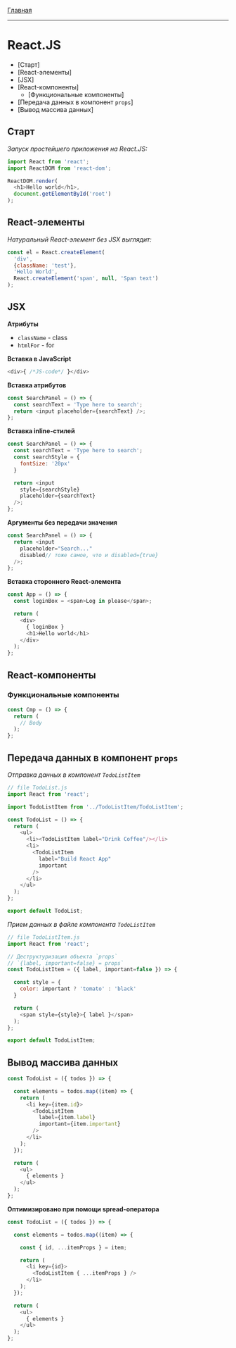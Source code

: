 [Главная](../README.md)

***

# React.JS

* [Старт]
* [React-элементы]
* [JSX]
* [React-компоненты]
  * [Функциональные компоненты]
* [Передача данных в компонент `props`]
* [Вывод массива данных]

## Старт

*Запуск простейшего приложения на React.JS:*

```javascript
import React from 'react';
import ReactDOM from 'react-dom';

ReactDOM.render(
  <h1>Hello world</h1>,
  document.getElementById('root')
);
```

## React-элементы

*Натуральный React-элемент без JSX выглядит:*

```javascript
const el = React.createElement(
  'div',
  {className: 'test'},
  'Hello World',
  React.createElement('span', null, 'Span text')
);
```

## JSX

**Атрибуты**

* `className` - class
* `htmlFor` - for

**Вставка в JavaScript**

```javascript
<div>{ /*JS-code*/ }</div>
```

**Вставка атрибутов**

```javascript
const SearchPanel = () => {
  const searchText = 'Type here to search';
  return <input placeholder={searchText} />;
};
```

**Вставка inline-стилей**

```javascript
const SearchPanel = () => {
  const searchText = 'Type here to search';
  const searchStyle = {
    fontSize: '20px'
  }

  return <input
    style={searchStyle}
    placeholder={searchText}
  />;
};
```

**Аргументы без передачи значения**

```javascript
const SearchPanel = () => {
  return <input
    placeholder="Search..."
    disabled// тоже самое, что и disabled={true}
  />;
};
```

**Вставка стороннего React-элемента**

```javascript
const App = () => {
  const loginBox = <span>Log in please</span>;

  return (
    <div>
      { loginBox }
      <h1>Hello world</h1>
    </div>
  );
};
```

## React-компоненты

### Функциональные компоненты

```javascript
const Cmp = () => {
  return (
    // Body
  );
};
```

## Передача данных в компонент `props`

*Отправка данных в компонент `TodoListItem`*

```javascript
// file TodoList.js
import React from 'react';

import TodoListItem from '../TodoListItem/TodoListItem';

const TodoList = () => {
  return (
    <ul>
      <li><TodoListItem label="Drink Coffee"/></li>
      <li>
        <TodoListItem
          label="Build React App"
          important
        />
      </li>
    </ul>
  );
};

export default TodoList;
```

*Прием данных в файле компонента `TodoListItem`*

```javascript
// file TodoListItem.js
import React from 'react';

// Деструктуризация объекта `props`
// `{label, important=false} = props`
const TodoListItem = ({ label, important=false }) => {

  const style = {
    color: important ? 'tomato' : 'black'
  }

  return (
    <span style={style}>{ label }</span>
  );
};

export default TodoListItem;
```

## Вывод массива данных

```javascript
const TodoList = ({ todos }) => {

  const elements = todos.map((item) => {
    return (
      <li key={item.id}>
        <TodoListItem
          label={item.label}
          important={item.important}
        />
      </li>
    );
  });

  return (
    <ul>
      { elements }
    </ul>
  );
};
```

**Оптимизировано при помощи spread-оператора**

```javascript
const TodoList = ({ todos }) => {

  const elements = todos.map((item) => {

    const { id, ...itemProps } = item;

    return (
      <li key={id}>
        <TodoListItem { ...itemProps } />
      </li>
    );
  });

  return (
    <ul>
      { elements }
    </ul>
  );
};
```